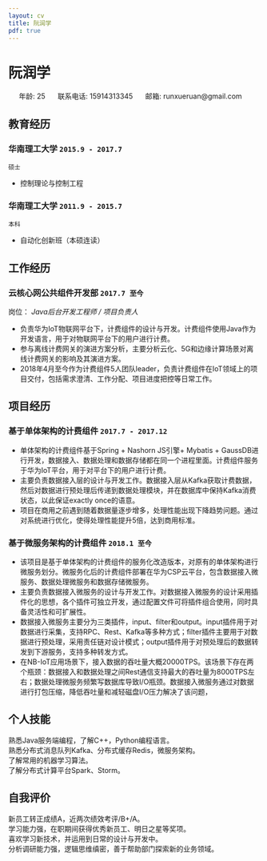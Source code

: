 ```yaml
---
layout: cv
title: 阮润学
pdf: true
---
```

# __阮润学__

<div id="webaddress">
<i class="fi-male" style="margin-left:1em"></i>
<a style="margin-left:0.5em">年龄: 25</a>
<i class="fi-mobile" style="margin-left:1em"></i>
<a style="margin-left:0.5em">联系电话: 15914313345</a>
<i class="fi-mail" style="margin-left:1em"></i>
<a style="margin-left:0.5em">邮箱: runxueruan@gmail.com</a>
</div>

## 教育经历

### __华南理工大学__ `2015.9 - 2017.7`
```
硕士
```
- 控制理论与控制工程

### __华南理工大学__ `2011.9 - 2015.7`
```
本科
```
- 自动化创新班（本硕连读）

## 工作经历

### __云核心网公共组件开发部__  `2017.7 至今`
岗位： _Java后台开发工程师 / 项目负责人_<br>
- 负责华为IoT物联网平台下，计费组件的设计与开发。计费组件使用Java作为开发语言，用于对物联网平台下的用户进行计费。<br>
- 参与离线计费网关的演进方案分析，主要分析云化、5G和边缘计算场景对离线计费网关的影响及其演进方案。<br>
- 2018年4月至今作为计费组件5人团队leader，负责计费组件在IoT领域上的项目交付，包括需求澄清、工作分配、项目进度把控等日常工作。

## 项目经历

### __基于单体架构的计费组件__  `2017.7 - 2017.12`
- 单体架构的计费组件基于Spring + Nashorn JS引擎+ Mybatis + GaussDB进行开发，数据接入、数据处理和数据存储都在同一个进程里面。计费组件服务于华为IoT平台，用于对平台下的用户进行计费。
- 主要负责数据接入层的设计与开发工作。数据接入层从Kafka获取计费数据，然后对数据进行预处理后传递到数据处理模块，并在数据库中保持Kafka消费状态，以此保证exactly once的语意。
- 项目在商用之前遇到随着数据量逐步增多，处理性能出现下降趋势问题。通过对系统进行优化，使得处理性能提升5倍，达到商用标准。

### __基于微服务架构的计费组件__  `2018.1 至今`
- 该项目是基于单体架构的计费组件的服务化改造版本，对原有的单体架构进行微服务划分。微服务化后的计费组件部署在华为CSP云平台，包含数据接入微服务、数据处理微服务和数据存储微服务。
- 主要负责数据接入微服务的设计与开发工作。对数据接入微服务的设计采用插件化的思想，各个插件可独立开发，通过配置文件可将插件组合使用，同时具备灵活性和可扩展性。
- 数据接入微服务主要分为三类插件，input、filter和output。input插件用于对数据进行采集，支持RPC、Rest、Kafka等多种方式；filter插件主要用于对数据进行预处理，采用责任链对设计模式；output插件用于对预处理后的数据转发到下游服务，支持多种转发方式。
- 在NB-IoT应用场景下，接入数据的吞吐量大概20000TPS。该场景下存在两个瓶颈：数据接入和数据处理之间Rest通信支持最大的吞吐量为8000TPS左右；数据处理微服务频繁写数据库导致I/O瓶颈。数据接入微服务通过对数据进行打包压缩，降低吞吐量和减轻磁盘I/O压力解决了该问题，

## 个人技能
熟悉Java服务端编程，了解C++，Python编程语言。 <br>
熟悉分布式消息队列Kafka、分布式缓存Redis，微服务架构。 <br>
了解常用的机器学习算法。 <br>
了解分布式计算平台Spark、Storm。<br>

## 自我评价
新员工转正成绩A，近两次绩效考评/B+/A。<br>
学习能力强，在职期间获得优秀新员工、明日之星等奖项。<br>
喜欢学习新技术，并运用到日常的设计与开发中。<br>
分析调研能力强，逻辑思维缜密，善于帮助部门探索新的业务领域。 <br>

